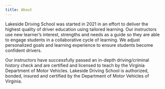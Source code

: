 ```yaml
---
title: About
---
```

Lakeside Driving School was started in 2021 in an effort to deliver the highest quality of driver education using tailored learning. Our instructors use new learner’s interest, strengths and needs as a guide so they are able to engage students in a collaborative cycle of learning. We adjust personalized goals and learning experience to ensure students become confident drivers.


Our instructors have successfully passed an in-depth driving/criminal history check and are certified and licensed to teach by the Virginia Department of Motor Vehicles. Lakeside Driving School is authorized, bonded, insured and certified by the Department of Motor Vehicles of Virginia.
